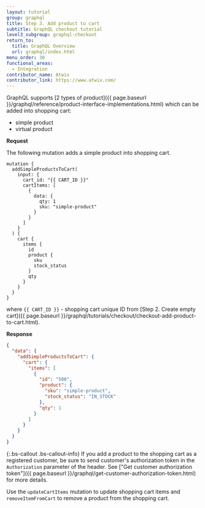 ```yaml
---
layout: tutorial
group: graphql
title: Step 3. Add product to cart
subtitle: GraphQL checkout tutorial
level3_subgroup: graphql-checkout
return_to:
  title: GraphQL Overview
  url: graphql/index.html
menu_order: 30
functional_areas:
  - Integration
contributor_name: Atwix
contributor_link: https://www.atwix.com/
---
```


GraphQL supports [2 types of product]({{ page.baseurl }}/graphql/reference/product-interface-implementations.html) which can be added into shopping cart:
 - simple product
 - virtual product

**Request**

The following mutation adds a simple product into shopping cart.

```text
mutation {  
  addSimpleProductsToCart(
    input: {
      cart_id: "{{ CART_ID }}"
      cartItems: [
        {
          data: {
            qty: 1
            sku: "simple-product"
          }
        }
      ]
    }
  ) {
    cart {
      items {
        id
        product {
          sku
          stock_status
        }
        qty
      }
    }
  }
}
```

where
`{{ CART_ID }}` - shopping cart unique ID from [Step 2. Create empty cart]({{ page.baseurl }}/graphql/tutorials/checkout/checkout-add-product-to-cart.html).

**Response**

```json
{
  "data": {
    "addSimpleProductsToCart": {
      "cart": {
        "items": [
          {
            "id": "508",
            "product": {
              "sku": "simple-product",
              "stock_status": "IN_STOCK"
            },
            "qty": 1
          }
        ]
      }
    }
  }
}
```

{:.bs-callout .bs-callout-info}
If you add a product to the shopping cart as a registered customer, be sure to send customer's authorization token in the `Authorization` parameter of the header. See ["Get customer authorization token"]({{ page.baseurl }}/graphql/get-customer-authorization-token.html) for more details.

Use the `updateCartItems` mutation to update shopping cart items and `removeItemFromCart` to remove a product from the shopping cart.
